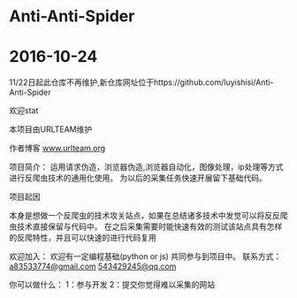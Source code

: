 # Anti-Anti-Spider
# 2016-10-24 

11/22日起此仓库不再维护,新仓库网址位于https://github.com/luyishisi/Anti-Anti-Spider 

欢迎stat


本项目由URLTEAM维护

作者博客 www.urlteam.org 

项目简介：
运用请求伪造，浏览器伪造,浏览器自动化，图像处理，ip处理等方式进行反爬虫技术的通用化使用。
为以后的采集任务快速开展留下基础代码。


项目起因

本身是想做一个反爬虫的技术攻关站点，如果在总结诸多技术中发觉可以将反反爬虫技术直接保留与代码中。
在之后采集需要时能快速有效的测试该站点具有怎样的反爬特性，并且可以快速的进行代码复用












欢迎加入：
欢迎有一定编程基础(python or js) 共同参与到项目中。
联系方式： a83533774@gmail.com  543429245@qq.com



你可以做什么：
1：参与开发
2：提交你觉得难以采集的网站





